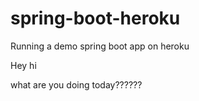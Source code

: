 spring-boot-heroku
==================

Running a demo spring boot app on heroku


Hey hi




what are you doing today??????